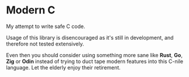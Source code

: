 # Modern C

My attempt to write safe C code.

Usage of this library is disencouraged as it's still in development, and therefore
not tested extensively.

Even then you should consider using something more sane like **Rust**, **Go**, **Zig**
or **Odin** instead of trying to duct tape modern features into this C-nile language.
Let the elderly enjoy their retirement.
